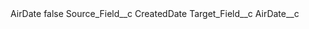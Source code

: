 <?xml version="1.0" encoding="UTF-8"?>
<CustomMetadata xmlns="http://soap.sforce.com/2006/04/metadata" xmlns:xsi="http://www.w3.org/2001/XMLSchema-instance" xmlns:xsd="http://www.w3.org/2001/XMLSchema">
    <label>AirDate</label>
    <protected>false</protected>
    <values>
        <field>Source_Field__c</field>
        <value xsi:type="xsd:string">CreatedDate</value>
    </values>
    <values>
        <field>Target_Field__c</field>
        <value xsi:type="xsd:string">AirDate__c</value>
    </values>
</CustomMetadata>
